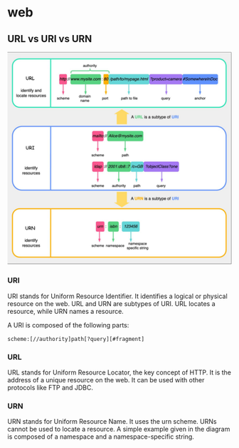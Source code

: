 # web

## URL vs URI vs URN

![URL vs URI vs URN](images/url_uri_urn.jpg)

### URI

URI stands for Uniform Resource Identifier. It identifies a logical or physical resource on the web. URL and URN are subtypes of URI. URL locates a resource, while URN names a resource.

A URI is composed of the following parts:

```
scheme:[//authority]path[?query][#fragment]
```

### URL

URL stands for Uniform Resource Locator, the key concept of HTTP. It is the address of a unique resource on the web. It can be used with other protocols like FTP and JDBC.

### URN

URN stands for Uniform Resource Name. It uses the urn scheme. URNs cannot be used to locate a resource. A simple example given in the diagram is composed of a namespace and a namespace-specific string.
